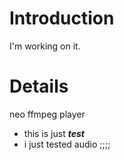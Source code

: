 # Introduction #

I'm working on it.


# Details #

neo ffmpeg player
  * this is just _**test**_
  * i just tested audio ;;;;